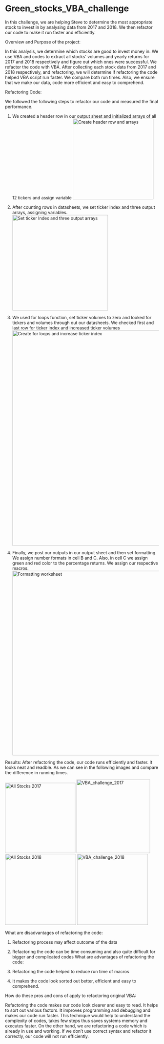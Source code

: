 # Green_stocks_VBA_challenge
In this challenge, we are helping Steve to determine the most appropriate stock to invest in by analysing data from 2017 and 2018. We then refactor our code to make it run faster and efficiently.

Overview and Purpose of the project:

In this analysis, we determine which stocks are good to invest money in. We use VBA and codes to extract all stocks' volumes and yearly returns for 2017 and 2018 respectively and figure out which ones were successful.  We refactor the code with VBA. After collecting each stock data from 2017 and 2018 respectively, and refactoring, we will determine if refactoring the code helped VBA script run faster. We compare both run times. Also, we ensure that we make our data, code more efficient and easy to comprehend. 

Refactoring Code:

We followed the following steps to refactor our code and measured the final performance.

1.	We created a header row in our output sheet and initialized arrays of all 12 tickers and assign variable
	<img width="264" alt="Create header row and arrays" src="https://user-images.githubusercontent.com/86980240/132613471-0a485734-84fd-4bb1-8f09-845f5c953f02.png">

3.	After counting rows in datasheets, we set ticker index and three output arrays, assigning variables.
	<img width="313" alt="Set ticker Index and three output arrays" src="https://user-images.githubusercontent.com/86980240/132613528-774743ba-a9dd-4cc6-a657-94768b2a7a05.png">

5.	We used for loops function, set ticker volumes to zero and looked for tickers and volumes through out our datasheets. We checked first and last row for ticker index and increased ticker volumes
	<img width="705" alt="Create for loops and increase ticker index" src="https://user-images.githubusercontent.com/86980240/132613563-8202c96b-7141-48ad-8b95-44d1e7d80ff0.png">

7.	Finally, we post our outputs in our output sheet and then set formatting. We assign number formats in cell B and C. Also, in cell C we assign green and red color to the percentage returns. We assign our respective macros.
	<img width="604" alt="Formatting worksheet" src="https://user-images.githubusercontent.com/86980240/132613598-9886ff83-a118-43c5-85ad-3c34f191ca91.png">


Results:
After refactoring the code, our code runs efficiently and faster. It looks neat and readble. As we can see in the following images and compare the difference in running times.

<img width="230" alt="All Stocks 2017" src="https://user-images.githubusercontent.com/86980240/132613703-5c5b20be-6bb3-4e88-b531-211884113734.png">

<img width="241" alt="VBA_challenge_2017" src="https://user-images.githubusercontent.com/86980240/132613738-63cfb6bf-c2a7-4fea-ba2d-e48185118228.png">

<img width="232" alt="All Stocks 2018" src="https://user-images.githubusercontent.com/86980240/132613765-20554829-ff15-4357-8960-f50f2914ffd9.png">

<img width="232" alt="VBA_challenge_2018" src="https://user-images.githubusercontent.com/86980240/132613798-a4900dd0-f01f-41b7-a19e-a739c810ad33.png">


What are disadvantages of refactoring the code:

1)	Refactoring process may affect outcome of the data
2)	Refactoring the code can be time consuming and also quite difficult for bigger and complicated codes
What are advantages of refactoring the code:

1)	Refactoring the code helped to reduce run time of macros
2)	It makes the code look sorted out better, efficient and easy to comprehend.

How do these pros and cons of apply to refactoring original VBA:

Refactoring the code makes our code look clearer and easy to read. It helps to sort out  various factors. It improves programming and debugging and makes our code run faster. This technique would help to understand the complexity of codes, takes few steps thus saves systems memory and executes faster. On the other hand, we are refactoring a code which is already in use and working. If we don’t use correct syntax and refactor it correctly, our code will not run efficiently. 

